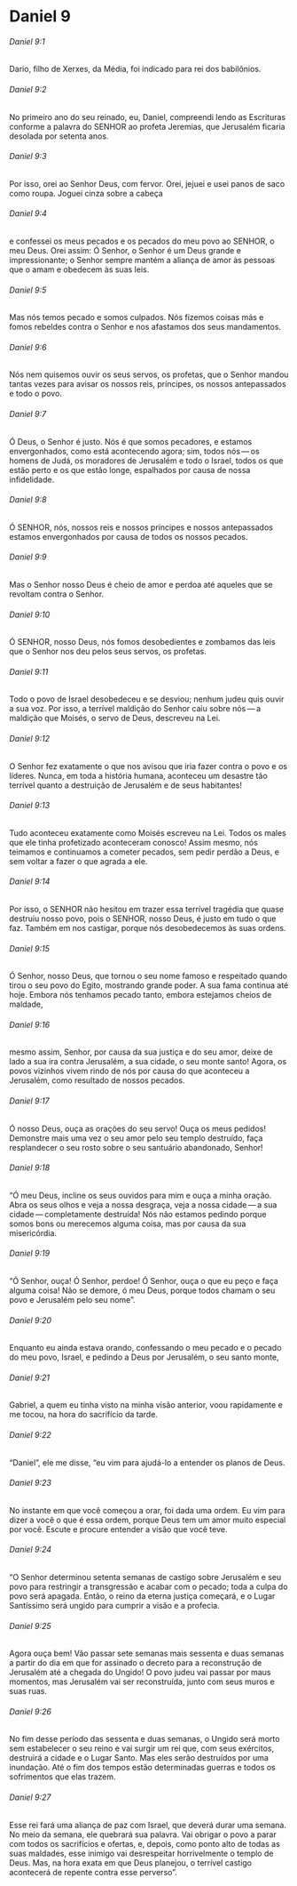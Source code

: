 # Daniel 9

###### Daniel 9:1

Dario, filho de Xerxes, da Média, foi indicado para rei dos babilônios.

###### Daniel 9:2

No primeiro ano do seu reinado, eu, Daniel, compreendi lendo as Escrituras conforme a palavra do SENHOR ao profeta Jeremias, que Jerusalém ficaria desolada por setenta anos.

###### Daniel 9:3

Por isso, orei ao Senhor Deus, com fervor. Orei, jejuei e usei panos de saco como roupa. Joguei cinza sobre a cabeça

###### Daniel 9:4

e confessei os meus pecados e os pecados do meu povo ao SENHOR, o meu Deus. Orei assim: Ó Senhor, o Senhor é um Deus grande e impressionante; o Senhor sempre mantém a aliança de amor às pessoas que o amam e obedecem às suas leis.

###### Daniel 9:5

Mas nós temos pecado e somos culpados. Nós fizemos coisas más e fomos rebeldes contra o Senhor e nos afastamos dos seus mandamentos.

###### Daniel 9:6

Nós nem quisemos ouvir os seus servos, os profetas, que o Senhor mandou tantas vezes para avisar os nossos reis, príncipes, os nossos antepassados e todo o povo.

###### Daniel 9:7

Ó Deus, o Senhor é justo. Nós é que somos pecadores, e estamos envergonhados, como está acontecendo agora; sim, todos nós — os homens de Judá, os moradores de Jerusalém e todo o Israel, todos os que estão perto e os que estão longe, espalhados por causa de nossa infidelidade.

###### Daniel 9:8

Ó SENHOR, nós, nossos reis e nossos príncipes e nossos antepassados estamos envergonhados por causa de todos os nossos pecados.

###### Daniel 9:9

Mas o Senhor nosso Deus é cheio de amor e perdoa até aqueles que se revoltam contra o Senhor.

###### Daniel 9:10

Ó SENHOR, nosso Deus, nós fomos desobedientes e zombamos das leis que o Senhor nos deu pelos seus servos, os profetas.

###### Daniel 9:11

Todo o povo de Israel desobedeceu e se desviou; nenhum judeu quis ouvir a sua voz. Por isso, a terrível maldição do Senhor caiu sobre nós — a maldição que Moisés, o servo de Deus, descreveu na Lei.

###### Daniel 9:12

O Senhor fez exatamente o que nos avisou que iria fazer contra o povo e os líderes. Nunca, em toda a história humana, aconteceu um desastre tão terrível quanto a destruição de Jerusalém e de seus habitantes!

###### Daniel 9:13

Tudo aconteceu exatamente como Moisés escreveu na Lei. Todos os males que ele tinha profetizado aconteceram conosco! Assim mesmo, nós teimamos e continuamos a cometer pecados, sem pedir perdão a Deus, e sem voltar a fazer o que agrada a ele.

###### Daniel 9:14

Por isso, o SENHOR não hesitou em trazer essa terrível tragédia que quase destruiu nosso povo, pois o SENHOR, nosso Deus, é justo em tudo o que faz. Também em nos castigar, porque nós desobedecemos às suas ordens.

###### Daniel 9:15

Ó Senhor, nosso Deus, que tornou o seu nome famoso e respeitado quando tirou o seu povo do Egito, mostrando grande poder. A sua fama continua até hoje. Embora nós tenhamos pecado tanto, embora estejamos cheios de maldade,

###### Daniel 9:16

mesmo assim, Senhor, por causa da sua justiça e do seu amor, deixe de lado a sua ira contra Jerusalém, a sua cidade, o seu monte santo! Agora, os povos vizinhos vivem rindo de nós por causa do que aconteceu a Jerusalém, como resultado de nossos pecados.

###### Daniel 9:17

Ó nosso Deus, ouça as orações do seu servo! Ouça os meus pedidos! Demonstre mais uma vez o seu amor pelo seu templo destruído, faça resplandecer o seu rosto sobre o seu santuário abandonado, Senhor!

###### Daniel 9:18

“Ó meu Deus, incline os seus ouvidos para mim e ouça a minha oração. Abra os seus olhos e veja a nossa desgraça, veja a nossa cidade — a sua cidade — completamente destruída! Nós não estamos pedindo porque somos bons ou merecemos alguma coisa, mas por causa da sua misericórdia.

###### Daniel 9:19

“Ó Senhor, ouça! Ó Senhor, perdoe! Ó Senhor, ouça o que eu peço e faça alguma coisa! Não se demore, ó meu Deus, porque todos chamam o seu povo e Jerusalém pelo seu nome”.

###### Daniel 9:20

Enquanto eu ainda estava orando, confessando o meu pecado e o pecado do meu povo, Israel, e pedindo a Deus por Jerusalém, o seu santo monte,

###### Daniel 9:21

Gabriel, a quem eu tinha visto na minha visão anterior, voou rapidamente e me tocou, na hora do sacrifício da tarde.

###### Daniel 9:22

“Daniel”, ele me disse, “eu vim para ajudá-lo a entender os planos de Deus.

###### Daniel 9:23

No instante em que você começou a orar, foi dada uma ordem. Eu vim para dizer a você o que é essa ordem, porque Deus tem um amor muito especial por você. Escute e procure entender a visão que você teve.

###### Daniel 9:24

“O Senhor determinou setenta semanas de castigo sobre Jerusalém e seu povo para restringir a transgressão e acabar com o pecado; toda a culpa do povo será apagada. Então, o reino da eterna justiça começará, e o Lugar Santíssimo será ungido para cumprir a visão e a profecia.

###### Daniel 9:25

Agora ouça bem! Vão passar sete semanas mais sessenta e duas semanas a partir do dia em que for assinado o decreto para a reconstrução de Jerusalém até a chegada do Ungido! O povo judeu vai passar por maus momentos, mas Jerusalém vai ser reconstruída, junto com seus muros e suas ruas.

###### Daniel 9:26

No fim desse período das sessenta e duas semanas, o Ungido será morto sem estabelecer o seu reino e vai surgir um rei que, com seus exércitos, destruirá a cidade e o Lugar Santo. Mas eles serão destruídos por uma inundação. Até o fim dos tempos estão determinadas guerras e todos os sofrimentos que elas trazem.

###### Daniel 9:27

Esse rei fará uma aliança de paz com Israel, que deverá durar uma semana. No meio da semana, ele quebrará sua palavra. Vai obrigar o povo a parar com todos os sacrifícios e ofertas, e, depois, como ponto alto de todas as suas maldades, esse inimigo vai desrespeitar horrivelmente o templo de Deus. Mas, na hora exata em que Deus planejou, o terrível castigo acontecerá de repente contra esse perverso”.

